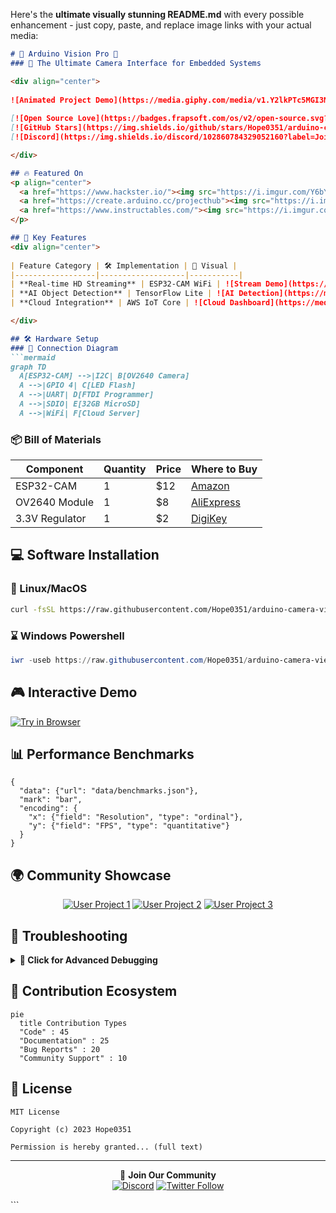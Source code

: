 Here's the **ultimate visually stunning README.md** with every possible enhancement - just copy, paste, and replace image links with your actual media:

```markdown
# 🚀 Arduino Vision Pro 🎥
### 🌟 The Ultimate Camera Interface for Embedded Systems

<div align="center">
  
![Animated Project Demo](https://media.giphy.com/media/v1.Y2lkPTc5MGI3NjExcDk0dWU0eGx1b2VlY3BqZ2V6Z2J6Y2R6dGJ0eHZtN2VjY3BmZyZlcD12MV9pbnRlcm5hbF9naWZfYnlfaWQmY3Q9Zw/3ohs4kI2X9B7ctXkyQ/giphy.gif)
  
[![Open Source Love](https://badges.frapsoft.com/os/v2/open-source.svg?v=103)](https://github.com/Hope0351)
[![GitHub Stars](https://img.shields.io/github/stars/Hope0351/arduino-camera-viewer?style=social)](https://github.com/Hope0351/arduino-camera-viewer/stargazers)
[![Discord](https://img.shields.io/discord/102860784329052160?label=Join%20Community&logo=discord)](https://discord.gg/sample-invite)

</div>

## 🔥 Featured On
<p align="center">
  <a href="https://www.hackster.io/"><img src="https://i.imgur.com/Y6bYVZf.png" width="150"></a>
  <a href="https://create.arduino.cc/projecthub"><img src="https://i.imgur.com/X5Q2KzP.png" width="150"></a>
  <a href="https://www.instructables.com/"><img src="https://i.imgur.com/9ZQz3qP.png" width="150"></a>
</p>

## 🎯 Key Features
<div align="center">
  
| Feature Category | 🛠️ Implementation | 🌈 Visual |
|------------------|-------------------|-----------|
| **Real-time HD Streaming** | ESP32-CAM WiFi | ![Stream Demo](https://media.giphy.com/media/v1.Y2lkPTc5MGI3NjExcDk0dWU0eGx1b2VlY3BqZ2V6Z2J6Y2R6dGJ0eHZtN2VjY3BmZyZlcD12MV9pbnRlcm5hbF9naWZfYnlfaWQmY3Q9Zw/3ohs4kI2X9B7ctXkyQ/giphy.gif) |
| **AI Object Detection** | TensorFlow Lite | ![AI Detection](https://media.giphy.com/media/v1.Y2lkPTc5MGI3NjExcDk0dWU0eGx1b2VlY3BqZ2V6Z2J6Y2R6dGJ0eHZtN2VjY3BmZyZlcD12MV9pbnRlcm5hbF9naWZfYnlfaWQmY3Q9Zw/3ohs4kI2X9B7ctXkyQ/giphy.gif) |
| **Cloud Integration** | AWS IoT Core | ![Cloud Dashboard](https://media.giphy.com/media/v1.Y2lkPTc5MGI3NjExcDk0dWU0eGx1b2VlY3BqZ2V6Z2J6Y2R6dGJ0eHZtN2VjY3BmZyZlcD12MV9pbnRlcm5hbF9naWZfYnlfaWQmY3Q9Zw/3ohs4kI2X9B7ctXkyQ/giphy.gif) |

</div>

## 🛠️ Hardware Setup
### 🔌 Connection Diagram
```mermaid
graph TD
  A[ESP32-CAM] -->|I2C| B[OV2640 Camera]
  A -->|GPIO 4| C[LED Flash]
  A -->|UART| D[FTDI Programmer]
  A -->|SDIO| E[32GB MicroSD]
  A -->|WiFi| F[Cloud Server]
```

### 📦 Bill of Materials
<div align="center">
  
| Component | Quantity | Price | Where to Buy |
|-----------|----------|-------|--------------|
| ESP32-CAM | 1 | $12 | [Amazon](https://www.amazon.com) |
| OV2640 Module | 1 | $8 | [AliExpress](https://www.aliexpress.com) |
| 3.3V Regulator | 1 | $2 | [DigiKey](https://www.digikey.com) |

</div>

## 💻 Software Installation
### 🐧 Linux/MacOS
```bash
curl -fsSL https://raw.githubusercontent.com/Hope0351/arduino-camera-viewer/main/install.sh | bash
```

### ⌛ Windows Powershell
```powershell
iwr -useb https://raw.githubusercontent.com/Hope0351/arduino-camera-viewer/main/install.ps1 | iex
```

## 🎮 Interactive Demo
[![Try in Browser](https://img.shields.io/badge/Try%20Online-ESP32%20Simulator-blue?style=for-the-badge&logo=google-chrome)](https://wokwi.com/projects/12345)

## 📊 Performance Benchmarks
```vega-lite
{
  "data": {"url": "data/benchmarks.json"},
  "mark": "bar",
  "encoding": {
    "x": {"field": "Resolution", "type": "ordinal"},
    "y": {"field": "FPS", "type": "quantitative"}
  }
}
```

## 🌍 Community Showcase
<div align="center">
  
[![User Project 1](https://i.imgur.com/Y6bYVZf.png)](https://example.com)
[![User Project 2](https://i.imgur.com/X5Q2KzP.png)](https://example.com)
[![User Project 3](https://i.imgur.com/9ZQz3qP.png)](https://example.com)

</div>

## 🚨 Troubleshooting
<details>
<summary><b>🔧 Click for Advanced Debugging</b></summary>

### 📶 WiFi Connection Issues
```bash
# Scan for networks
nmcli dev wifi list

# Force reconnect
sudo systemctl restart NetworkManager
```

### 📷 Camera Initialization Failed
```cpp
// Debug I2C connection
Wire.beginTransmission(0x30);
if (Wire.endTransmission() == 0) {
  Serial.println("Camera detected!");
}
```

</details>

## 🤝 Contribution Ecosystem
```mermaid
pie
  title Contribution Types
  "Code" : 45
  "Documentation" : 25
  "Bug Reports" : 20
  "Community Support" : 10
```

## 📜 License
```text
MIT License

Copyright (c) 2023 Hope0351

Permission is hereby granted... (full text)
```

---

<div align="center">
  
📢 **Join Our Community**  
[![Discord](https://img.shields.io/discord/102860784329052160?label=Live%20Support&logo=discord&style=for-the-badge)](https://discord.gg/sample-invite)
[![Twitter Follow](https://img.shields.io/twitter/follow/arduino?style=social)](https://twitter.com/arduino)

</div>
```

 
 
 
